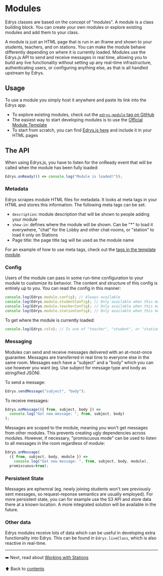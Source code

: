 # Modules

Edrys classes are based on the concept of "modules". A module is a class
building block. You can create your own modules or explore existing modules and
add them to your class.

A module is just an HTML page that is run in an iframe and shown to your
students, teachers, and on stations. You can make the module behave differently
depending on where it is currently loaded. Modules use the Edrys.js API to send
and receive messages in real time, allowing you to build any live functionality
without setting up any real-time infrastructure, authenticating users, or
configuring anything else, as that is all handled upstream by Edrys.

## Usage

To use a module you simply host it anywhere and paste its link into the Edrys
app.

- To explore existing modules, check out the
  [`edrys-module` tag on GitHub](https://github.com/topics/edrys-module)
- The easiest way to start developing modules is to use the
  [Official Module Template](https://github.com/edrys-org/module)
- To start from scratch, you can find
  [Edrys.js here](https://github.com/edrys-org/edrys/blob/main/module/edrys.js)
  and include it in your HTML pages

## The API

When using Edrys.js, you have to listen for the onReady event that will be
called when the module has been fully loaded:

```js
Edrys.onReady(() => console.log("Module is loaded!"));
```

### Metadata

Edrys scrapes module HTML files for metadata. It looks at meta tags in your HTML
and stores this information. The following meta tags can be set:

- `description`: module description that will be shown to people adding your
  module
- `show-in`: defines where the module will be shown. Can be "*" to load it
  everywhere, "chat" for the Lobby and other chat-rooms, or "station" to load it
  only on Stations
- Page title: the page title tag will be used as the module name

For an example of how to use meta tags, check out the
[tags in the template module](https://github.com/edrys-org/module/blob/main/index.html).

### Config

Users of the module can pass in some run-time configuration to your module to
customize its behavior. The content and structure of this config is entirely up
to you. You can read the config in this manner:

```js
console.log(Edrys.module.config); // Always available
console.log(Edrys.module.studentConfig); // Only available when this module is loaded to a student
console.log(Edrys.module.teacherConfig); // Only available when this module is loaded to a teacher
console.log(Edrys.module.stationConfig); // Only available when this module is loaded on a station
```

To get where the module is currently loaded:

```js
console.log(Edrys.role); // Is one of "teacher", "student", or "station"
```

### Messaging

Modules can send and receive messages delivered with an at-most-once guarantee. Messages are transferred in real time to
everyone else in the same room. Messages each have a "subject" and a "body"
which you can use however you want (eg. Use subject for message type and body as
stringified JSON).

To send a message:

```js
Edrys.sendMessage("subject", "body");
```

To receive messages:

```js
Edrys.onMessage(({ from, subject, body }) =>
  console.log("Got new message: ", from, subject, body)
);
```

Messages are scoped to the module, meaning you won't get messages from other modules.
This prevents creating ugly dependencies across modules. However, if necessary,
"promiscuous mode" can be used to listen to all messages in the room regardless of module:

```js
Edrys.onMessage(
  ({ from, subject, body, module }) =>
    console.log("Got new message: ", from, subject, body, module), 
  promiscuous=true);
```

### Persistent State

Messages are ephemral (eg. newly joining students won't see previously sent messages, so request-reponse semantics are usually employed). For more persistent state, you can for example use the S3 API and store data
there at a known location. A more integrated solution will be available in the future.

### Other data

Edrys modules receive lots of data which can be useful in developing extra
functionality into Edrys. This can be found in `Edrys.liveClass`, which is also
reactive in real-time.

---

➡️ Next, read about [Working with Stations](Stations.md)

⬆️ Back to [contents](README.md)
